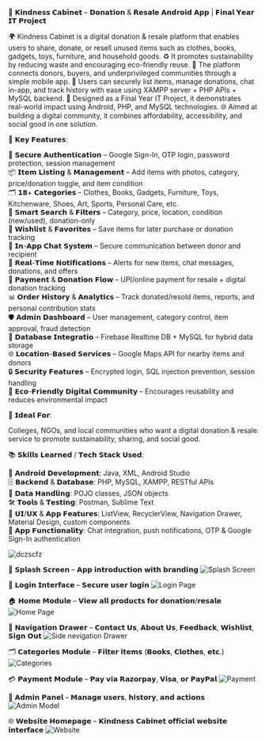 🤝 𝗞𝗶𝗻𝗱𝗻𝗲𝘀𝘀 𝗖𝗮𝗯𝗶𝗻𝗲𝘁 – 𝗗𝗼𝗻𝗮𝘁𝗶𝗼𝗻 & 𝗥𝗲𝘀𝗮𝗹𝗲 𝗔𝗻𝗱𝗿𝗼𝗶𝗱 𝗔𝗽𝗽 | 𝗙𝗶𝗻𝗮𝗹 𝗬𝗲𝗮𝗿 𝗜𝗧 𝗣𝗿𝗼𝗷𝗲𝗰𝘁

🌍 Kindness Cabinet is a digital donation & resale platform that enables users to share, donate, or resell unused items such as clothes, books, gadgets, toys, furniture, and household goods.
♻️ It promotes sustainability by reducing waste and encouraging eco-friendly reuse.
🤝 The platform connects donors, buyers, and underprivileged communities through a simple mobile app.
📱 Users can securely list items, manage donations, chat in-app, and track history with ease using XAMPP server + PHP APIs + MySQL backend.
🏫 Designed as a Final Year IT Project, it demonstrates real-world impact using Android, PHP, and MySQL technologies.
🌐 Aimed at building a digital community, it combines affordability, accessibility, and social good in one solution. <br>

🔧 𝗞𝗲𝘆 𝗙𝗲𝗮𝘁𝘂𝗿𝗲𝘀:

👤 𝗦𝗲𝗰𝘂𝗿𝗲 𝗔𝘂𝘁𝗵𝗲𝗻𝘁𝗶𝗰𝗮𝘁𝗶𝗼𝗻 – Google Sign-In, OTP login, password protection, session management <br>
📦 𝗜𝘁𝗲𝗺 𝗟𝗶𝘀𝘁𝗶𝗻𝗴 & 𝗠𝗮𝗻𝗮𝗴𝗲𝗺𝗲𝗻𝘁 – Add items with photos, category, price/donation toggle, and item condition <br>
🗂 𝟭𝟴+ 𝗖𝗮𝘁𝗲𝗴𝗼𝗿𝗶𝗲𝘀 – Clothes, Books, Gadgets, Furniture, Toys, Kitchenware, Shoes, Art, Sports, Personal Care, etc. <br>
🔎 𝗦𝗺𝗮𝗿𝘁 𝗦𝗲𝗮𝗿𝗰𝗵 & 𝗙𝗶𝗹𝘁𝗲𝗿𝘀 – Category, price, location, condition (new/used), donation-only <br>
📝 𝗪𝗶𝘀𝗵𝗹𝗶𝘀𝘁 & 𝗙𝗮𝘃𝗼𝗿𝗶𝘁𝗲𝘀 – Save items for later purchase or donation tracking <br>
💬 𝗜𝗻-𝗔𝗽𝗽 𝗖𝗵𝗮𝘁 𝗦𝘆𝘀𝘁𝗲𝗺 – Secure communication between donor and recipient <br>
🔔 𝗥𝗲𝗮𝗹-𝗧𝗶𝗺𝗲 𝗡𝗼𝘁𝗶𝗳𝗶𝗰𝗮𝘁𝗶𝗼𝗻𝘀 – Alerts for new items, chat messages, donations, and offers <br>
🛒 𝗣𝗮𝘆𝗺𝗲𝗻𝘁 & 𝗗𝗼𝗻𝗮𝘁𝗶𝗼𝗻 𝗙𝗹𝗼𝘄 – UPI/online payment for resale + digital donation tracking <br>
📊 𝗢𝗿𝗱𝗲𝗿 𝗛𝗶𝘀𝘁𝗼𝗿𝘆 & 𝗔𝗻𝗮𝗹𝘆𝘁𝗶𝗰𝘀 – Track donated/resold items, reports, and personal contribution stats <br>
🛡 𝗔𝗱𝗺𝗶𝗻 𝗗𝗮𝘀𝗵𝗯𝗼𝗮𝗿𝗱 – User management, category control, item approval, fraud detection <br>
📂 𝗗𝗮𝘁𝗮𝗯𝗮𝘀𝗲 𝗜𝗻𝘁𝗲𝗴𝗿𝗮𝘁𝗶𝗼 – Firebase Realtime DB + MySQL for hybrid data storage <br>
🌐 𝗟𝗼𝗰𝗮𝘁𝗶𝗼𝗻-𝗕𝗮𝘀𝗲𝗱 𝗦𝗲𝗿𝘃𝗶𝗰𝗲𝘀 – Google Maps API for nearby items and donors <br>
🔒 𝗦𝗲𝗰𝘂𝗿𝗶𝘁𝘆 𝗙𝗲𝗮𝘁𝘂𝗿𝗲𝘀 – Encrypted login, SQL injection prevention, session handling <br>
🌱 𝗘𝗰𝗼-𝗙𝗿𝗶𝗲𝗻𝗱𝗹𝘆 𝗗𝗶𝗴𝗶𝘁𝗮𝗹 𝗖𝗼𝗺𝗺𝘂𝗻𝗶𝘁𝘆 – Encourages reusability and reduces environmental impact <br>

🎯 𝗜𝗱𝗲𝗮𝗹 𝗙𝗼𝗿:

Colleges, NGOs, and local communities who want a digital donation & resale service to promote sustainability, sharing, and social good. <br>

📚 𝗦𝗸𝗶𝗹𝗹𝘀 𝗟𝗲𝗮𝗿𝗻𝗲𝗱 / 𝗧𝗲𝗰𝗵 𝗦𝘁𝗮𝗰𝗸 𝗨𝘀𝗲𝗱:

📱 𝗔𝗻𝗱𝗿𝗼𝗶𝗱 𝗗𝗲𝘃𝗲𝗹𝗼𝗽𝗺𝗲𝗻𝘁: Java, XML, Android Studio <br>
🗄 𝗕𝗮𝗰𝗸𝗲𝗻𝗱 & 𝗗𝗮𝘁𝗮𝗯𝗮𝘀𝗲: PHP, MySQL, XAMPP, RESTful APIs <br>
💾 𝗗𝗮𝘁𝗮 𝗛𝗮𝗻𝗱𝗹𝗶𝗻𝗴: POJO classes, JSON objects <br>
🛠 𝗧𝗼𝗼𝗹𝘀 & 𝗧𝗲𝘀𝘁𝗶𝗻𝗴: Postman, Sublime Text <br>
🎨 𝗨𝗜/𝗨𝗫 & 𝗔𝗽𝗽 𝗙𝗲𝗮𝘁𝘂𝗿𝗲𝘀: ListView, RecyclerView, Navigation Drawer, Material Design, custom components <br>
💬 𝗔𝗽𝗽 𝗙𝘂𝗻𝗰𝘁𝗶𝗼𝗻𝗮𝗹𝗶𝘁𝘆: Chat integration, push notifications, OTP & Google Sign-In authentication <br>

![dczscfz](https://github.com/user-attachments/assets/d7efda73-f429-46a8-a9ac-e2bdbb0900f0)

🚀 𝗦𝗽𝗹𝗮𝘀𝗵 𝗦𝗰𝗿𝗲𝗲𝗻 – 𝗔𝗽𝗽 𝗶𝗻𝘁𝗿𝗼𝗱𝘂𝗰𝘁𝗶𝗼𝗻 𝘄𝗶𝘁𝗵 𝗯𝗿𝗮𝗻𝗱𝗶𝗻𝗴
![Splash Screen](https://github.com/user-attachments/assets/5c888f79-de66-45f3-927f-7884d78d6aab)

🔐 𝗟𝗼𝗴𝗶𝗻 𝗜𝗻𝘁𝗲𝗿𝗳𝗮𝗰𝗲 – 𝗦𝗲𝗰𝘂𝗿𝗲 𝘂𝘀𝗲𝗿 𝗹𝗼𝗴𝗶𝗻
![Login Page](https://github.com/user-attachments/assets/2e8d275a-8a89-4d98-be40-d19c184d9ba3)

🏠 𝗛𝗼𝗺𝗲 𝗠𝗼𝗱𝘂𝗹𝗲 – 𝗩𝗶𝗲𝘄 𝗮𝗹𝗹 𝗽𝗿𝗼𝗱𝘂𝗰𝘁𝘀 𝗳𝗼𝗿 𝗱𝗼𝗻𝗮𝘁𝗶𝗼𝗻/𝗿𝗲𝘀𝗮𝗹𝗲
![Home Page](https://github.com/user-attachments/assets/fbc34d55-1d95-4f61-8213-e7acfbd98adf)

📂 𝗡𝗮𝘃𝗶𝗴𝗮𝘁𝗶𝗼𝗻 𝗗𝗿𝗮𝘄𝗲𝗿 – 𝗖𝗼𝗻𝘁𝗮𝗰𝘁 𝗨𝘀, 𝗔𝗯𝗼𝘂𝘁 𝗨𝘀, 𝗙𝗲𝗲𝗱𝗯𝗮𝗰𝗸, 𝗪𝗶𝘀𝗵𝗹𝗶𝘀𝘁, 𝗦𝗶𝗴𝗻 𝗢𝘂𝘁
![Side nevigation Drawer](https://github.com/user-attachments/assets/239ea62c-dd48-42fd-8f8f-ef58b6761cee)

🗂️ 𝗖𝗮𝘁𝗲𝗴𝗼𝗿𝗶𝗲𝘀 𝗠𝗼𝗱𝘂𝗹𝗲 – 𝗙𝗶𝗹𝘁𝗲𝗿 𝗶𝘁𝗲𝗺𝘀 (𝗕𝗼𝗼𝗸𝘀, 𝗖𝗹𝗼𝘁𝗵𝗲𝘀, 𝗲𝘁𝗰.)
![Categories](https://github.com/user-attachments/assets/420f5b1b-7000-4562-b943-b84d3338122f)

💳 𝗣𝗮𝘆𝗺𝗲𝗻𝘁 𝗠𝗼𝗱𝘂𝗹𝗲 – 𝗣𝗮𝘆 𝘃𝗶𝗮 𝗥𝗮𝘇𝗼𝗿𝗽𝗮𝘆, 𝗩𝗶𝘀𝗮, 𝗼𝗿 𝗣𝗮𝘆𝗣𝗮𝗹
![Payment](https://github.com/user-attachments/assets/ce668a62-c3ff-4158-8504-7dcff5af9872)

👤 𝗔𝗱𝗺𝗶𝗻 𝗣𝗮𝗻𝗲𝗹 – 𝗠𝗮𝗻𝗮𝗴𝗲 𝘂𝘀𝗲𝗿𝘀, 𝗵𝗶𝘀𝘁𝗼𝗿𝘆, 𝗮𝗻𝗱 𝗮𝗰𝘁𝗶𝗼𝗻𝘀
![Admin Model](https://github.com/user-attachments/assets/56d031d6-f6cb-4265-86c5-40711b2ad71f)

🌐 𝗪𝗲𝗯𝘀𝗶𝘁𝗲 𝗛𝗼𝗺𝗲𝗽𝗮𝗴𝗲 – 𝗞𝗶𝗻𝗱𝗻𝗲𝘀𝘀 𝗖𝗮𝗯𝗶𝗻𝗲𝘁 𝗼𝗳𝗳𝗶𝗰𝗶𝗮𝗹 𝘄𝗲𝗯𝘀𝗶𝘁𝗲 𝗶𝗻𝘁𝗲𝗿𝗳𝗮𝗰𝗲
![Website](https://github.com/user-attachments/assets/4b71d4a7-597a-44e7-9e1a-367ff8fa3e8f)


